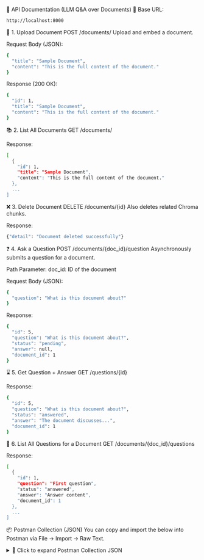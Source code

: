 📘 API Documentation (LLM Q&A over Documents)
🔗 Base URL:
```bash
http://localhost:8000
```

📄 1. Upload Document
POST /documents/
Upload and embed a document.

Request Body (JSON):
```bash
{
  "title": "Sample Document",
  "content": "This is the full content of the document."
}
```
Response (200 OK):
```bash
{
  "id": 1,
  "title": "Sample Document",
  "content": "This is the full content of the document."
}
```


📚 2. List All Documents
GET /documents/

Response:
```bash
[
  {
    "id": 1,
    "title": "Sample Document",
    "content": "This is the full content of the document."
  },
  ...
]
```


❌ 3. Delete Document
DELETE /documents/{id}
Also deletes related Chroma chunks.

Response:
```bash
{"detail": "Document deleted successfully"}
```


❓ 4. Ask a Question
POST /documents/{doc_id}/question
Asynchronously submits a question for a document.

Path Parameter:
doc_id: ID of the document

Request Body (JSON):
```bash
{
  "question": "What is this document about?"
}
```
Response:
```bash
{
  "id": 5,
  "question": "What is this document about?",
  "status": "pending",
  "answer": null,
  "document_id": 1
}
```
⌛ 5. Get Question + Answer
GET /questions/{id}

Response:
```bash
{
  "id": 5,
  "question": "What is this document about?",
  "status": "answered",
  "answer": "The document discusses...",
  "document_id": 1
}
```


📝 6. List All Questions for a Document
GET /documents/{doc_id}/questions

Response:
```bash
[
  {
    "id": 1,
    "question": "First question",
    "status": "answered",
    "answer": "Answer content",
    "document_id": 1
  },
  ...
]
```


📦 Postman Collection (JSON)
You can copy and import the below into Postman via File → Import → Raw Text.

<details> <summary>🔽 Click to expand Postman Collection JSON</summary>
```bash
{
  "info": {
    "name": "LLM QA API",
    "_postman_id": "llm-qa-collection",
    "description": "Interact with document upload and LLM Q&A",
    "schema": "https://schema.getpostman.com/json/collection/v2.1.0/collection.json"
  },
  "item": [
    {
      "name": "Upload Document",
      "request": {
        "method": "POST",
        "header": [{ "key": "Content-Type", "value": "application/json" }],
        "body": {
          "mode": "raw",
          "raw": "{\n  \"title\": \"Sample Doc\",\n  \"content\": \"This is sample document content.\"\n}"
        },
        "url": { "raw": "http://localhost:8000/documents/", "host": ["localhost"], "port": "8000", "path": ["documents"] }
      }
    },
    {
      "name": "List Documents",
      "request": {
        "method": "GET",
        "url": { "raw": "http://localhost:8000/documents/", "host": ["localhost"], "port": "8000", "path": ["documents"] }
      }
    },
    {
      "name": "Delete Document",
      "request": {
        "method": "DELETE",
        "url": { "raw": "http://localhost:8000/documents/1", "host": ["localhost"], "port": "8000", "path": ["documents", "1"] }
      }
    },
    {
      "name": "Ask Question",
      "request": {
        "method": "POST",
        "header": [{ "key": "Content-Type", "value": "application/json" }],
        "body": {
          "mode": "raw",
          "raw": "{\n  \"question\": \"What is the document about?\"\n}"
        },
        "url": { "raw": "http://localhost:8000/documents/1/question", "host": ["localhost"], "port": "8000", "path": ["documents", "1", "question"] }
      }
    },
    {
      "name": "Get Question by ID",
      "request": {
        "method": "GET",
        "url": { "raw": "http://localhost:8000/questions/1", "host": ["localhost"], "port": "8000", "path": ["questions", "1"] }
      }
    },
    {
      "name": "List Questions for a Document",
      "request": {
        "method": "GET",
        "url": { "raw": "http://localhost:8000/documents/1/questions", "host": ["localhost"], "port": "8000", "path": ["documents", "1", "questions"] }
      }
    }
  ]
}
```
</details>